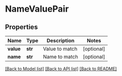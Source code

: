 # NameValuePair


## Properties
Name | Type | Description | Notes
------------ | ------------- | ------------- | -------------
**value** | **str** | Value to match | [optional] 
**name** | **str** | Name to match | [optional] 

[[Back to Model list]](../README.md#documentation-for-models) [[Back to API list]](../README.md#documentation-for-api-endpoints) [[Back to README]](../README.md)


